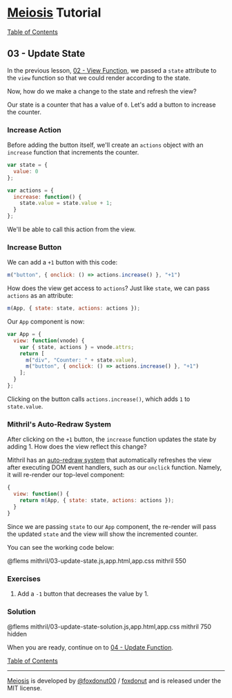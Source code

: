 # [Meiosis](https://meiosis.js.org) Tutorial

[Table of Contents](toc.html)

## 03 - Update State

In the previous lesson, [02 - View Function](02-view-function-mithril.html), we passed a `state`
attribute to the `view` function so that we could render according to the state.

Now, how do we make a change to the state and refresh the view?

Our state is a counter that has a value of `0`. Let's add a button to increase the counter.

### Increase Action

Before adding the button itself, we'll create an `actions` object with an `increase` function
that increments the counter.

```javascript
var state = {
  value: 0
};

var actions = {
  increase: function() {
    state.value = state.value + 1;
  }
};
```

We'll be able to call this action from the view.

### Increase Button

We can add a `+1` button with this code:

```js
m("button", { onclick: () => actions.increase() }, "+1")
```

How does the view get access to `actions`? Just like `state`, we can pass `actions` as an
attribute:

```javascript
m(App, { state: state, actions: actions });
```

Our `App` component is now:

```javascript
var App = {
  view: function(vnode) {
    var { state, actions } = vnode.attrs;
    return [
      m("div", "Counter: " + state.value),
      m("button", { onclick: () => actions.increase() }, "+1")
    ];
  }
};
```

Clicking on the button calls `actions.increase()`, which adds `1` to `state.value`.

### Mithril's Auto-Redraw System

After clicking on the `+1` button, the `increase` function updates the state by adding 1. How
does the view reflect this change?

Mithril has an [auto-redraw system](https://mithril.js.org/autoredraw.html) that automatically
refreshes the view after executing DOM event handlers, such as our `onclick` function. Namely,
it will re-render our top-level component:

```javascript
{
  view: function() {
    return m(App, { state: state, actions: actions });
  }
}
```

Since we are passing `state` to our `App` component, the re-render will pass the updated `state`
and the view will show the incremented counter.

You can see the working code below:

@flems mithril/03-update-state.js,app.html,app.css mithril 550

### Exercises

1. Add a `-1` button that decreases the value by 1.

### Solution

@flems mithril/03-update-state-solution.js,app.html,app.css mithril 750 hidden

When you are ready, continue on to [04 - Update Function](04-update-function-mithril.html).

[Table of Contents](toc.html)

-----

[Meiosis](https://meiosis.js.org) is developed by [@foxdonut00](http://twitter.com/foxdonut00) / [foxdonut](https://github.com/foxdonut) and is released under the MIT license.
